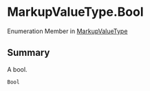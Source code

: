 # MarkupValueType.Bool

Enumeration Member in [MarkupValueType](api/csharp/yarn.markup.markupvaluetype.md)

## Summary

A bool.

```csharp
Bool
```

